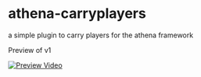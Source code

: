 # athena-carryplayers
a simple plugin to carry players for the athena framework

Preview of v1


[![Preview Video](https://img.youtube.com/vi/AwsNhwmiPN8/0.jpg)](https://www.youtube.com/watch?v=AwsNhwmiPN8)
